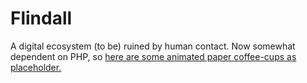 # Flindall

A digital ecosystem (to be) ruined by human contact. 
Now somewhat dependent on PHP, so [here are some animated paper coffee-cups as placeholder.](http://lwaxman.github.io/illustration/coffee/coffee.html)
